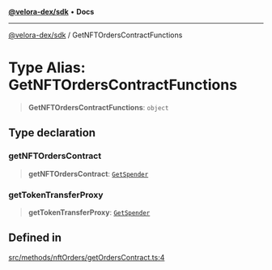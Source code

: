 [**@velora-dex/sdk**](../README.md) • **Docs**

***

[@velora-dex/sdk](../globals.md) / GetNFTOrdersContractFunctions

# Type Alias: GetNFTOrdersContractFunctions

> **GetNFTOrdersContractFunctions**: `object`

## Type declaration

### getNFTOrdersContract

> **getNFTOrdersContract**: [`GetSpender`](../-internal-/type-aliases/GetSpender.md)

### getTokenTransferProxy

> **getTokenTransferProxy**: [`GetSpender`](../-internal-/type-aliases/GetSpender.md)

## Defined in

[src/methods/nftOrders/getOrdersContract.ts:4](https://github.com/VeloraDEX/paraswap-sdk/blob/feat/velora/src/methods/nftOrders/getOrdersContract.ts#L4)
